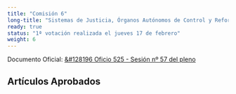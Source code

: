 ```yaml
---
title: "Comisión 6"
long-title: "Sistemas de Justicia, Órganos Autónomos de Control y Reforma Constitucional"
ready: true
status: "1ª votación realizada el jueves 17 de febrero"
weight: 6
---
```


Documento Oficial: [&#128196 Oficio 525 - Sesión nº 57 del pleno](https://www.chileconvencion.cl/wp-content/uploads/2022/02/Oficio-525-con-normas-aprobadas-en-particular-de-la-Comision-sobre-Sistemas-de-Justicia-Sesion-57.pdf)

## Artículos Aprobados

